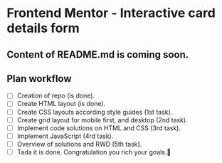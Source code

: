 
# Frontend Mentor - Interactive card details form

## Content of README.md  is coming soon.

## Plan workflow

- [ ] Creation of repo (is done).
- [ ] Create HTML layout (is done).
- [ ] Create CSS layouts according style guides (1st task).
- [ ] Create grid layout for mobile first, and desktop (2nd task).
- [ ] Implement code solutions on HTML and CSS (3rd task).
- [ ] Implement JavaScript (4rd task).
- [ ] Overview of solutions and RWD (5th task).
- [ ] Tada it is done. Congratulation you rich your goals.🎉